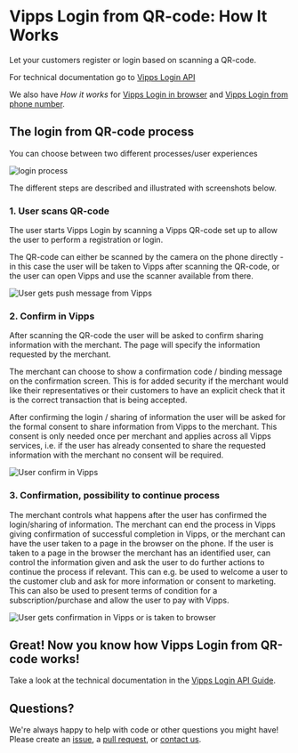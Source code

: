 # Vipps Login from QR-code: How It Works

Let your customers register or login based on scanning a QR-code.

For technical documentation go to
[Vipps Login API](https://github.com/vippsas/vipps-login-api/blob/master/vipps-login-api.md)

We also have _How it works_ for [Vipps Login in browser](https://github.com/vippsas/vipps-login-api/blob/master/vipps-login-api-howitworks.md) and [Vipps Login from phone number](https://github.com/vippsas/vipps-login-api/blob/master/vipps-login-from-phone-number-api-howitworks.md).

## The login from QR-code process

You can choose between two different processes/user experiences

![login process](images/vipps-login-from-QR-process.png)

The different steps are described and illustrated with screenshots below.

### 1. User scans QR-code

The user starts Vipps Login by scanning a Vipps QR-code set up to allow the user to perform a registration or login.

The QR-code can either be scanned by the camera on the phone directly - in this case the user will be taken to Vipps after scanning the QR-code, or the user can open Vipps and use the scanner available from there.

![User gets push message from Vipps](images/vipps-login-QR-scan.png)

### 2. Confirm in Vipps

After scanning the QR-code the user will be asked to confirm sharing information with the merchant. The page will specify the information requested by the merchant.

The merchant can choose to show a confirmation code / binding message on the confirmation screen. This is for added security if the merchant would like their representatives or their customers to have an explicit check that it is the correct transaction that is being accepted.

After confirming the login / sharing of information the user will be asked for the formal consent to share information from Vipps to the merchant. This consent is only needed once per merchant and applies across all Vipps services, i.e. if the user has already consented to share the requested information with the merchant no consent will be required.

![User confirm in Vipps](images/vipps-login-confirm.png)

### 3. Confirmation, possibility to continue process

The merchant controls what happens after the user has  confirmed the login/sharing of information. The merchant can end the process in Vipps giving confirmation of successful completion in Vipps, or the merchant can have the user taken to a page in the browser on the phone. If the user is taken to a page in the browser the merchant has an identified user, can control the information given and ask the user to do further actions to continue the process if relevant. This can e.g. be used to welcome a user to the customer club and ask for more information or consent to marketing. This can also be used to present terms of condition for a subscription/purchase and allow the user to pay with Vipps.

![User gets confirmation in Vipps or is taken to browser](images/vipps-login-confirmation.png)

## Great! Now you know how Vipps Login from QR-code works!

Take a look at the technical documentation in the [Vipps Login API Guide](https://github.com/vippsas/vipps-login-api/blob/master/vipps-login-api.md).

## Questions?

We're always happy to help with code or other questions you might have!
Please create an [issue](https://github.com/vippsas/vipps-login-api/issues),
a [pull request](https://github.com/vippsas/vipps-login-api/pulls),
or [contact us](https://github.com/vippsas/vipps-developers/blob/master/contact.md).
